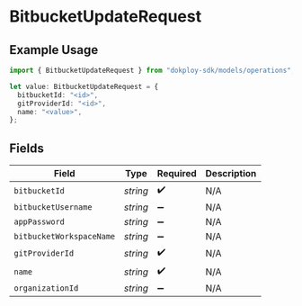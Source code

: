 # BitbucketUpdateRequest

## Example Usage

```typescript
import { BitbucketUpdateRequest } from "dokploy-sdk/models/operations";

let value: BitbucketUpdateRequest = {
  bitbucketId: "<id>",
  gitProviderId: "<id>",
  name: "<value>",
};
```

## Fields

| Field                    | Type                     | Required                 | Description              |
| ------------------------ | ------------------------ | ------------------------ | ------------------------ |
| `bitbucketId`            | *string*                 | :heavy_check_mark:       | N/A                      |
| `bitbucketUsername`      | *string*                 | :heavy_minus_sign:       | N/A                      |
| `appPassword`            | *string*                 | :heavy_minus_sign:       | N/A                      |
| `bitbucketWorkspaceName` | *string*                 | :heavy_minus_sign:       | N/A                      |
| `gitProviderId`          | *string*                 | :heavy_check_mark:       | N/A                      |
| `name`                   | *string*                 | :heavy_check_mark:       | N/A                      |
| `organizationId`         | *string*                 | :heavy_minus_sign:       | N/A                      |